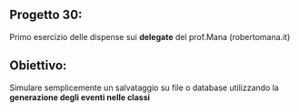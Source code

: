 


## Progetto 30:
Primo esercizio delle dispense sui **delegate** del prof.Mana (robertomana.it)

## Obiettivo:
Simulare semplicemente un salvataggio su file o database utilizzando la **generazione degli
eventi nelle classi**
